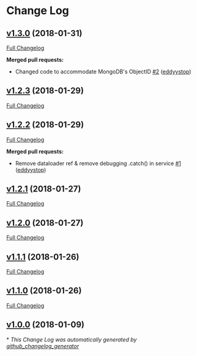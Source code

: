 # Change Log

## [v1.3.0](https://github.com/feathers-plus/graphql/tree/v1.3.0) (2018-01-31)
[Full Changelog](https://github.com/feathers-plus/graphql/compare/v1.2.3...v1.3.0)

**Merged pull requests:**

- Changed code to accommodate MongoDB's ObjectID [\#2](https://github.com/feathers-plus/graphql/pull/2) ([eddyystop](https://github.com/eddyystop))

## [v1.2.3](https://github.com/feathers-plus/graphql/tree/v1.2.3) (2018-01-29)
[Full Changelog](https://github.com/feathers-plus/graphql/compare/v1.2.2...v1.2.3)

## [v1.2.2](https://github.com/feathers-plus/graphql/tree/v1.2.2) (2018-01-29)
[Full Changelog](https://github.com/feathers-plus/graphql/compare/v1.2.1...v1.2.2)

**Merged pull requests:**

- Remove dataloader ref & remove debugging .catch\(\) in service [\#1](https://github.com/feathers-plus/graphql/pull/1) ([eddyystop](https://github.com/eddyystop))

## [v1.2.1](https://github.com/feathers-plus/graphql/tree/v1.2.1) (2018-01-27)
[Full Changelog](https://github.com/feathers-plus/graphql/compare/v1.2.0...v1.2.1)

## [v1.2.0](https://github.com/feathers-plus/graphql/tree/v1.2.0) (2018-01-27)
[Full Changelog](https://github.com/feathers-plus/graphql/compare/v1.1.1...v1.2.0)

## [v1.1.1](https://github.com/feathers-plus/graphql/tree/v1.1.1) (2018-01-26)
[Full Changelog](https://github.com/feathers-plus/graphql/compare/v1.1.0...v1.1.1)

## [v1.1.0](https://github.com/feathers-plus/graphql/tree/v1.1.0) (2018-01-26)
[Full Changelog](https://github.com/feathers-plus/graphql/compare/v1.0.0...v1.1.0)

## [v1.0.0](https://github.com/feathers-plus/graphql/tree/v1.0.0) (2018-01-09)


\* *This Change Log was automatically generated by [github_changelog_generator](https://github.com/skywinder/Github-Changelog-Generator)*